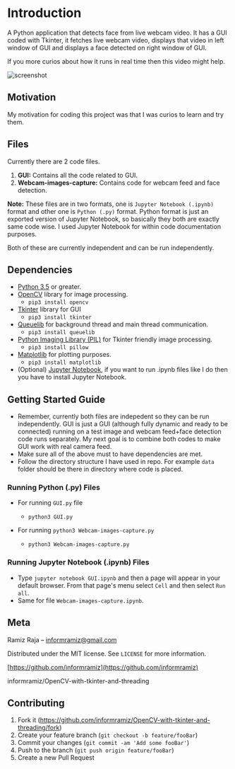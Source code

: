 
# Introduction
A Python application that detects face from live webcam video. It has a GUI coded with Tkinter, it fetches live webcam video, displays that video in left window of GUI and displays a face detected on right window of GUI.

If you more curios about how it runs in real time then this video might help.

![screenshot](animation.gif)

## Motivation
My motivation for coding this project was that I was curios to learn and try them. 

## Files

Currently there are 2 code files. 
1. **GUI:** Contains all the code related to GUI. 
2. **Webcam-images-capture:** Contains code for webcam feed and face detection. 

**Note:** These files are in two formats, one is `Jupyter Notebook (.ipynb)` format  and other one is `Python (.py)` format. Python format is just an exported version of Jupyter Notebook, so basically they both are exactly same code wise. I used Jupyter Notebook for within code documentation purposes. 

Both of these are currently independent and can be run independently. 

## Dependencies 

* [Python 3.5](https://www.python.org/downloads/) or greater. 
* [OpenCV](http://opencv.org/about.html) library for image processing. 
    * ```pip3 install opencv```
* [Tkinter](https://wiki.python.org/moin/TkInter) library for GUI
    * ```pip3 install tkinter```
* [Queuelib](https://docs.python.org/3/library/queue.html) for background thread and main thread communication.
    * ```pip3 install queuelib```
* [Python Imaging Library (PIL)](https://pillow.readthedocs.io/en/4.1.x/) for Tkinter friendly image processing. 
    * ```pip3 install pillow```
* [Matplotlib](https://matplotlib.org/) for plotting purposes. 
    * ```pip3 install matplotlib```
* (Optional) [Jupyter Notebook](http://jupyter.org/install.html), if you want to run .ipynb files like I do then you have to install Jupyter Notebook. 

## Getting Started Guide

* Remember, currently both files are indepedent so they can be run independently. GUI is just a GUI (although fully dynamic and ready to be connected) running on a test image and webcam feed+face detection code runs separately. My next goal is to combine both codes to make GUI work with real camera feed. 
* Make sure all of the above must to have dependencies are met. 
* Follow the directory structure I have used in repo. For example `data` folder should be there in directory where code is placed. 

### Running Python (.py) Files

* For running `GUI.py` file
    * ```python3 GUI.py```
    
* For running `python3 Webcam-images-capture.py`
    * ```python3 Webcam-images-capture.py```

### Running Jupyter Notebook (.ipynb) Files 

* Type ```jupyter notebook GUI.ipynb``` and then a page will appear in your default browser. From that page's menu select `Cell` and then select `Run all`. 
* Same for file `Webcam-images-capture.ipynb`.


## Meta

Ramiz Raja – informramiz@gmail.com

Distributed under the MIT license. See ``LICENSE`` for more information.

[https://github.com/informramiz](https://github.com/informramiz)

informramiz/OpenCV-with-tkinter-and-threading

## Contributing

1. Fork it (<https://github.com/informramiz/OpenCV-with-tkinter-and-threading/fork>)
2. Create your feature branch (`git checkout -b feature/fooBar`)
3. Commit your changes (`git commit -am 'Add some fooBar'`)
4. Push to the branch (`git push origin feature/fooBar`)
5. Create a new Pull Request

